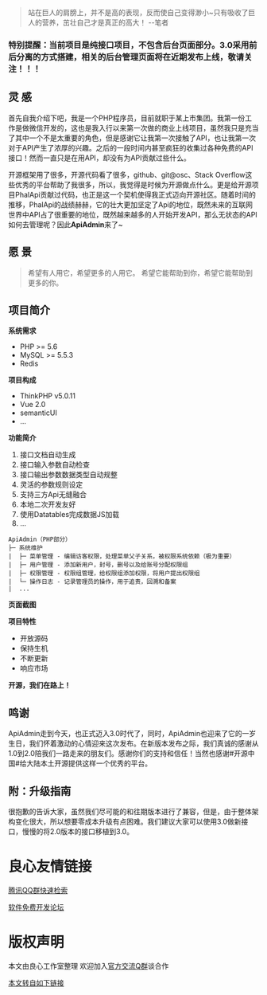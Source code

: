 > 站在巨人的肩膀上，并不是高的表现，反而使自己变得渺小~只有吸收了巨人的营养，茁壮自己才是真正的高大！ --笔者


### 特别提醒：当前项目是纯接口项目，不包含后台页面部分。3.0采用前后分离的方式搭建，相关的后台管理页面将在近期发布上线，敬请关注！！！


## 灵 感

首先自我介绍下吧，我是一个PHP程序员，目前就职于某上市集团。我第一份工作是做微信开发的，这也是我入行以来第一次做的商业上线项目，虽然我只是充当了其中一个不是太重要的角色，但是感谢它让我第一次接触了API，也让我第一次对于API产生了浓厚的兴趣。之后的一段时间内甚至疯狂的收集过各种免费的API接口！然而一直只是在用API，却没有为API贡献过些什么。

开源框架用了很多，开源代码看了很多，github、git@osc、Stack Overflow这些优秀的平台帮助了我很多，所以，我觉得是时候为开源做点什么。更是给开源项目PhalApi贡献过代码，也正是这一个契机使得我正式迈向开源社区。随着时间的推移，PhalApi的战绩赫赫，它的壮大更加坚定了Api的地位，既然未来的互联网世界中API占了很重要的地位，既然越来越多的人开始开发API，那么无状态的API如何去管理呢？因此**ApiAdmin**来了~

## 愿 景

> 希望有人用它，希望更多的人用它。
> 希望它能帮助到你，希望它能帮助到更多的你。

## 项目简介

**系统需求**

- PHP >= 5.6
- MySQL >= 5.5.3
- Redis

**项目构成**

- ThinkPHP v5.0.11
- Vue 2.0
- semanticUI
- ...

**功能简介**

 1. 接口文档自动生成
 2. 接口输入参数自动检查
 3. 接口输出参数数据类型自动规整
 4. 灵活的参数规则设定
 5. 支持三方Api无缝融合
 6. 本地二次开发友好
 7. 使用Datatables完成数据JS加载
 8. ...
 
 ```
 ApiAdmin（PHP部分）
 ├─ 系统维护
 |  ├─ 菜单管理 - 编辑访客权限，处理菜单父子关系，被权限系统依赖（极为重要）
 |  ├─ 用户管理 - 添加新用户，封号，删号以及给账号分配权限组
 |  ├─ 权限管理 - 权限组管理，给权限组添加权限，将用户提出权限组
 |  └─ 操作日志 - 记录管理员的操作，用于追责，回溯和备案
 |  ...
 ```

**页面截图**


**项目特性**

- 开放源码
- 保持生机
- 不断更新
- 响应市场

**开源，我们在路上！**

## 鸣谢

ApiAdmin走到今天，也正式迈入3.0时代了，同时，ApiAdmin也迎来了它的一岁生日，我们怀着激动的心情迎来这次发布。在新版本发布之际，我们真诚的感谢从1.0到2.0陪我们一路走来的朋友们。感谢你们的支持和信任！当然也感谢#开源中国#给大陆本土开源提供这样一个优秀的平台。

## 附：升级指南

很抱歉的告诉大家，虽然我们尽可能的和往期版本进行了兼容，但是，由于整体架构变化很大，所以想要零成本升级有点困难。我们建议大家可以使用3.0做新接口，慢慢的将2.0版本的接口移植到3.0。


 # 良心友情链接

[腾讯QQ群快速检索](http://u.720life.cn/s/8cf73f7c)

[软件免费开发论坛](http://u.720life.cn/s/bbb01dc0)

# 版权声明 

本文由良心工作室整理 欢迎加入[官方交流Q群](https://u.720life.cn/s/f2316816)谈合作

[本文转自如下链接](http://u.720life.cn/g/2e71d0f0a5c601172267ba20d3a43c6eda9ee2c596d3e190f82d001139ea4a00117cc1f45f78c1818e605dc54735fb943767ea6bf630173cb9a62a54fcd12f7e)